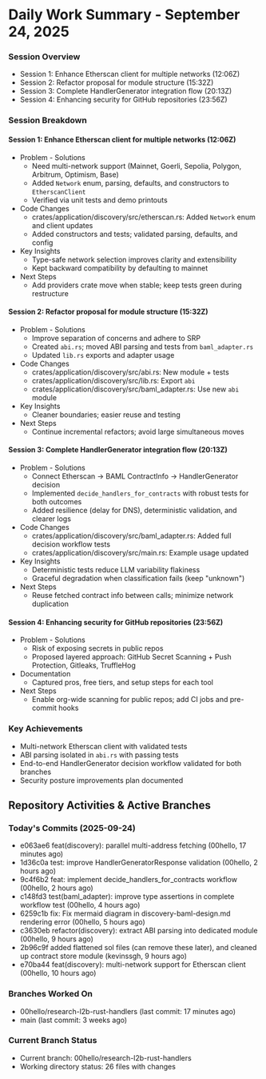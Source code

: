 # Daily Work Summary - September 24, 2025

### Session Overview
- Session 1: Enhance Etherscan client for multiple networks (12:06Z)
- Session 2: Refactor proposal for module structure (15:32Z)
- Session 3: Complete HandlerGenerator integration flow (20:13Z)
- Session 4: Enhancing security for GitHub repositories (23:56Z)

### Session Breakdown

#### Session 1: Enhance Etherscan client for multiple networks (12:06Z)
- Problem - Solutions
  - Need multi-network support (Mainnet, Goerli, Sepolia, Polygon, Arbitrum, Optimism, Base)
  - Added `Network` enum, parsing, defaults, and constructors to `EtherscanClient`
  - Verified via unit tests and demo printouts
- Code Changes
  - crates/application/discovery/src/etherscan.rs: Added `Network` enum and client updates
  - Added constructors and tests; validated parsing, defaults, and config
- Key Insights
  - Type-safe network selection improves clarity and extensibility
  - Kept backward compatibility by defaulting to mainnet
- Next Steps
  - Add providers crate move when stable; keep tests green during restructure

#### Session 2: Refactor proposal for module structure (15:32Z)
- Problem - Solutions
  - Improve separation of concerns and adhere to SRP
  - Created `abi.rs`; moved ABI parsing and tests from `baml_adapter.rs`
  - Updated `lib.rs` exports and adapter usage
- Code Changes
  - crates/application/discovery/src/abi.rs: New module + tests
  - crates/application/discovery/src/lib.rs: Export `abi`
  - crates/application/discovery/src/baml_adapter.rs: Use new `abi` module
- Key Insights
  - Cleaner boundaries; easier reuse and testing
- Next Steps
  - Continue incremental refactors; avoid large simultaneous moves

#### Session 3: Complete HandlerGenerator integration flow (20:13Z)
- Problem - Solutions
  - Connect Etherscan → BAML ContractInfo → HandlerGenerator decision
  - Implemented `decide_handlers_for_contracts` with robust tests for both outcomes
  - Added resilience (delay for DNS), deterministic validation, and clearer logs
- Code Changes
  - crates/application/discovery/src/baml_adapter.rs: Added full decision workflow tests
  - crates/application/discovery/src/main.rs: Example usage updated
- Key Insights
  - Deterministic tests reduce LLM variability flakiness
  - Graceful degradation when classification fails (keep "unknown")
- Next Steps
  - Reuse fetched contract info between calls; minimize network duplication

#### Session 4: Enhancing security for GitHub repositories (23:56Z)
- Problem - Solutions
  - Risk of exposing secrets in public repos
  - Proposed layered approach: GitHub Secret Scanning + Push Protection, Gitleaks, TruffleHog
- Documentation
  - Captured pros, free tiers, and setup steps for each tool
- Next Steps
  - Enable org-wide scanning for public repos; add CI jobs and pre-commit hooks

### Key Achievements
- Multi-network Etherscan client with validated tests
- ABI parsing isolated in `abi.rs` with passing tests
- End-to-end HandlerGenerator decision workflow validated for both branches
- Security posture improvements plan documented

## Repository Activities & Active Branches

### Today's Commits (2025-09-24)
- e063ae6 feat(discovery): parallel multi-address fetching (00hello, 17 minutes ago)
- 1d36c0a test: improve HandlerGeneratorResponse validation (00hello, 2 hours ago)
- 9c4f6b2 feat: implement decide_handlers_for_contracts workflow (00hello, 2 hours ago)
- c148fd3 test(baml_adapter): improve type assertions in complete workflow test (00hello, 4 hours ago)
- 6259c1b fix: Fix mermaid diagram in discovery-baml-design.md rendering error (00hello, 5 hours ago)
- c3630eb refactor(discovery): extract ABI parsing into dedicated module (00hello, 9 hours ago)
- 2b96c9f added flattened sol files (can remove these later), and cleaned up contract store module (kevinssgh, 9 hours ago)
- e70ba44 feat(discovery): multi-network support for Etherscan client (00hello, 10 hours ago)

### Branches Worked On
- 00hello/research-l2b-rust-handlers (last commit: 17 minutes ago)
- main (last commit: 3 weeks ago)

### Current Branch Status
- Current branch: 00hello/research-l2b-rust-handlers
- Working directory status: 26 files with changes
